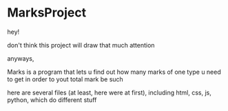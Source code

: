 # MarksProject

hey!

don't think this project will draw that much attention

anyways, 

Marks is a program that lets u find out how many marks of one type u need to get in order to yout total mark be such

here are several files (at least, here were at first), including html, css, js, python, which do different stuff
